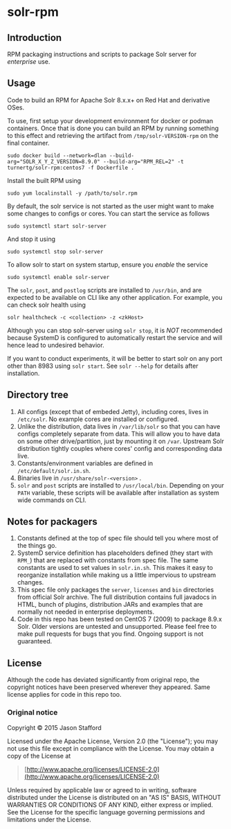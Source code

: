 # solr-rpm

## Introduction

RPM packaging instructions and scripts to package Solr server for
*enterprise* use.

## Usage

Code to build an RPM for Apache Solr 8.x.x+ on Red Hat and derivative OSes.

To use, first setup your development environment for docker or podman containers. 
Once that is done you can build an RPM by running something to this effect and retrieving the
artifact from `/tmp/solr-VERSION-rpm` on the final container.

    sudo docker build --network=dlan --build-arg="SOLR_X_Y_Z_VERSION=8.9.0" --build-arg="RPM_REL=2" -t turnertg/solr-rpm:centos7 -f Dockerfile .

Install the built RPM using

    sudo yum localinstall -y /path/to/solr.rpm

By default, the solr service is not started as the user might want to make
some changes to configs or cores. You can start the service as follows

    sudo systemctl start solr-server

And stop it using

    sudo systemctl stop solr-server

To allow solr to start on system startup, ensure you *enable* the service
    
    sudo systemctl enable solr-server

The `solr`, `post`, and `postlog` scripts are installed to `/usr/bin`, and are
expected to be available on CLI like any other application. For example, you
can check solr health using

    solr healthcheck -c <collection> -z <zkHost>

Although you can stop solr-server using `solr stop`, it is *NOT* recommended
because SystemD is configured to automatically restart the service and will
hence lead to undesired behavior.

If you want to conduct experiments, it will be better to start solr on any port
other than 8983 using `solr start`. See `solr --help` for details after
installation.

## Directory tree

1. All configs (except that of embeded Jetty), including cores,
lives in `/etc/solr`. No example cores are installed or configured.
2. Unlike the distribution, data lives in `/var/lib/solr` so that you can have
configs completely separate from data. This will allow you to have data on
some other drive/partition, just by mounting it on `/var`. Upstream Solr
distribution tightly couples where cores' config and corresponding data live.
3. Constants/environment variables are defined in `/etc/default/solr.in.sh`.
4. Binaries live in `/usr/share/solr-<version>` .
6. `solr` and `post` scripts are installed to `/usr/local/bin`.
Depending on your `PATH` variable, these scripts will be available after
installation as system wide commands on CLI.

## Notes for packagers

1. Constants defined at the top of spec file should tell you where most of
the things go.
2. SystemD service definition has placeholders defined (they start with `RPM_`)
that are replaced with constants from spec file. The same constants are
used to set values in `solr.in.sh`. This makes it easy to reorganize
installation while making us a little impervious to upstream changes.
3. This spec file only packages the `server`, `licenses` and `bin` directories
from official Solr archive. The full distribution contains full javadocs in
HTML, bunch of plugins, distribution JARs and examples that are normally not
needed in enterprise deployments.
4. Code in this repo has been tested on CentOS 7 (2009) to package 8.9.x Solr.
Older versions are untested and unsupported. Please feel free to make
pull requests for bugs that you find. Ongoing support is not guaranteed.

## License

Although the code has deviated significantly from original repo, the copyright
notices have been preserved wherever they appeared. Same license applies for
code in this repo too.

### Original notice

Copyright © 2015 Jason Stafford

Licensed under the Apache License, Version 2.0 (the "License");
you may not use this file except in compliance with the License.
You may obtain a copy of the License at

> [http://www.apache.org/licenses/LICENSE-2.0](http://www.apache.org/licenses/LICENSE-2.0)

Unless required by applicable law or agreed to in writing, software
distributed under the License is distributed on an "AS IS" BASIS,
WITHOUT WARRANTIES OR CONDITIONS OF ANY KIND, either express or implied.
See the License for the specific language governing permissions and
limitations under the License.
